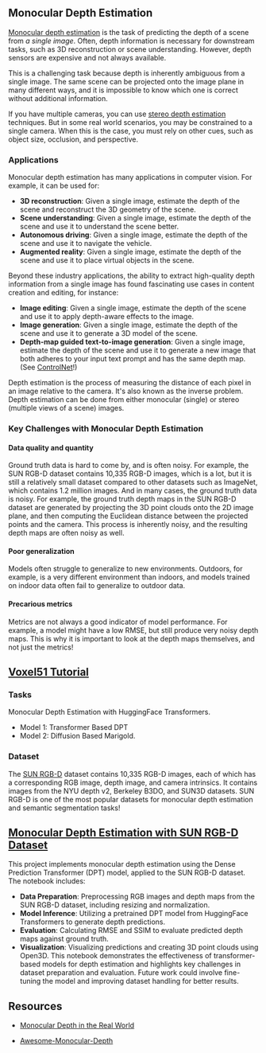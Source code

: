 ## Monocular Depth Estimation

[Monocular depth estimation](https://paperswithcode.com/task/monocular-depth-estimation) is the task of predicting the depth of a scene from *a single image*. Often, depth information is necessary for downstream tasks, such as 3D reconstruction or scene understanding. However, depth sensors are expensive and not always available.

This is a challenging task because depth is inherently ambiguous from a single image. The same scene can be projected onto the image plane in many different ways, and it is impossible to know which one is correct without additional information.

If you have multiple cameras, you can use [stereo depth estimation](https://paperswithcode.com/task/stereo-depth-estimation) techniques. But in some real world scenarios, you may be constrained to a single camera. When this is the case, you must rely on other cues, such as object size, occlusion, and perspective.

### Applications

Monocular depth estimation has many applications in computer vision. For example, it can be used for:

- **3D reconstruction**: Given a single image, estimate the depth of the scene and reconstruct the 3D geometry of the scene.
- **Scene understanding**: Given a single image, estimate the depth of the scene and use it to understand the scene better.
- **Autonomous driving**: Given a single image, estimate the depth of the scene and use it to navigate the vehicle.
- **Augmented reality**: Given a single image, estimate the depth of the scene and use it to place virtual objects in the scene.

Beyond these industry applications, the ability to extract high-quality depth information from a single image has found fascinating use cases in content creation and editing, for instance:

- **Image editing**: Given a single image, estimate the depth of the scene and use it to apply depth-aware effects to the image.
- **Image generation**: Given a single image, estimate the depth of the scene and use it to generate a 3D model of the scene.
- **Depth-map guided text-to-image generation**: Given a single image, estimate the depth of the scene and use it to generate a new image that both adheres to your input text prompt and has the same depth map. (See [ControlNet](https://huggingface.co/lllyasviel/sd-controlnet-depth)!)

Depth estimation is the process of measuring the distance of each pixel in an image relative to the camera. It's also known as the inverse problem. Depth estimation can be done from either monocular (single) or stereo (multiple views of a scene) images.

### Key Challenges with Monocular Depth Estimation

#### Data quality and quantity

Ground truth data is hard to come by, and is often noisy. For example, the SUN RGB-D dataset contains 10,335 RGB-D images, which is a lot, but it is still a relatively small dataset compared to other datasets such as ImageNet, which contains 1.2 million images. And in many cases, the ground truth data is noisy. For example, the ground truth depth maps in the SUN RGB-D dataset are generated by projecting the 3D point clouds onto the 2D image plane, and then computing the Euclidean distance between the projected points and the camera. This process is inherently noisy, and the resulting depth maps are often noisy as well.

#### Poor generalization

Models often struggle to generalize to new environments. Outdoors, for example, is a very different environment than indoors, and models trained on indoor data often fail to generalize to outdoor data.

#### Precarious metrics

Metrics are not always a good indicator of model performance. For example, a model might have a low RMSE, but still produce very noisy depth maps. This is why it is important to look at the depth maps themselves, and not just the metrics!

## [Voxel51 Tutorial](01_Basics_MonocularDepth_Tutorial.ipynb)

### Tasks

Monocular Depth Estimation with HuggingFace Transformers.

- Model 1: Transformer Based DPT
- Model 2: Diffusion Based Marigold.

### Dataset

The [SUN RGB-D](https://rgbd.cs.princeton.edu/) dataset contains 10,335 RGB-D images, each of which has a corresponding RGB image, depth image, and camera intrinsics. It contains images from the NYU depth v2, Berkeley B3DO, and SUN3D datasets. SUN RGB-D is one of the most popular datasets for monocular depth estimation and semantic segmentation tasks!

## [Monocular Depth Estimation with SUN RGB-D Dataset](02_SelfExploration_MonocularDepth_DPT.ipynb)

This project implements monocular depth estimation using the Dense Prediction Transformer (DPT) model, applied to the SUN RGB-D dataset. The notebook includes:

- **Data Preparation**: Preprocessing RGB images and depth maps from the SUN RGB-D dataset, including resizing and normalization.
- **Model Inference**: Utilizing a pretrained DPT model from HuggingFace Transformers to generate depth predictions.
- **Evaluation**: Calculating RMSE and SSIM to evaluate predicted depth maps against ground truth.
- **Visualization**: Visualizing predictions and creating 3D point clouds using Open3D.
This notebook demonstrates the effectiveness of transformer-based models for depth estimation and highlights key challenges in dataset preparation and evaluation. Future work could involve fine-tuning the model and improving dataset handling for better results.

## Resources

- [Monocular Depth in the Real World](https://medium.com/toyotaresearch/monocular-depth-in-the-real-world-99c2b287df34)

- [Awesome-Monocular-Depth](https://github.com/choyingw/Awesome-Monocular-Depth)
